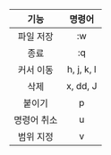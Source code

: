 |기능|명령어|
|:------------:|:-----------:|
|파일 저장|:w|
|종료|:q|
|커서 이동|h, j, k, l|
|삭제|x, dd, J|
|붙이기|p|
|명령어 취소|u|
|범위 지정|v|
